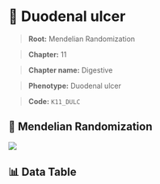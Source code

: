 # 🧪 Duodenal ulcer

> **Root:** Mendelian Randomization

> **Chapter:** 11  

> **Chapter name:** Digestive

> **Phenotype:** Duodenal ulcer  

> **Code:** `K11_DULC`

## 🧬 Mendelian Randomization  

<img src="/MR/Figures/Forward/K11_DULC.png"/>

## 📊 Data Table

<CsvTableMRF src="/MR/Data/Forward/K11_DULC.csv"/>
